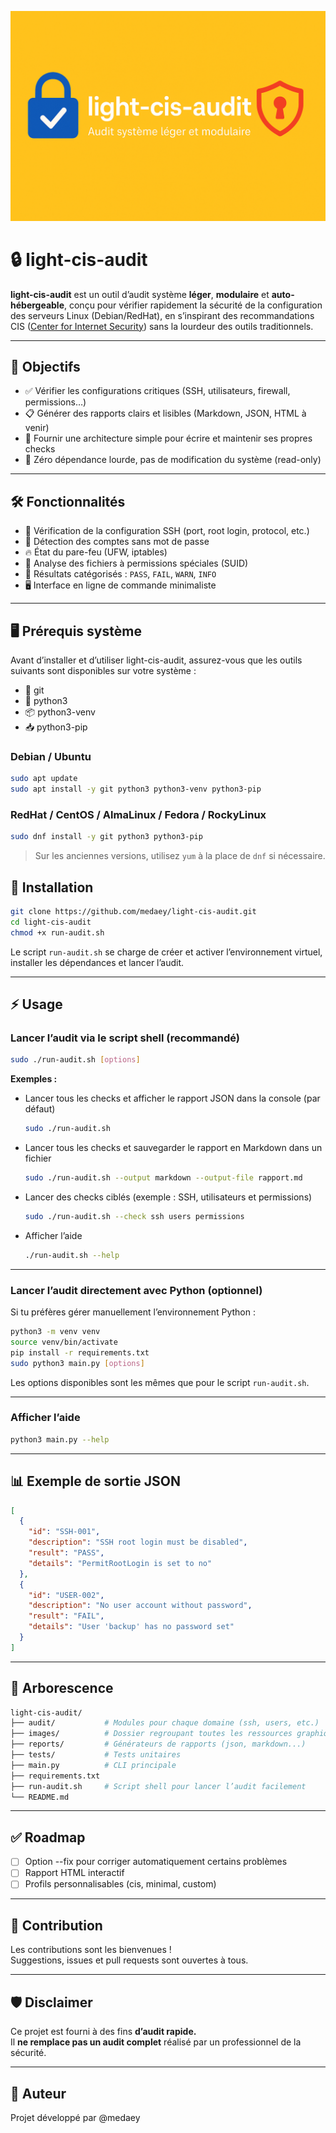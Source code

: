 ![Bannière du projet](images/banner.png)

# 🔒 light-cis-audit

**light-cis-audit** est un outil d’audit système **léger**, **modulaire** et **auto-hébergeable**, conçu pour vérifier rapidement la sécurité de la configuration des serveurs Linux (Debian/RedHat), en s’inspirant des recommandations CIS ([Center for Internet Security](https://www.cisecurity.org/)) sans la lourdeur des outils traditionnels.

---
## 🎯 Objectifs

- ✅ Vérifier les configurations critiques (SSH, utilisateurs, firewall, permissions…)
- 📋 Générer des rapports clairs et lisibles (Markdown, JSON, HTML à venir)
- 🧩 Fournir une architecture simple pour écrire et maintenir ses propres checks
- 🚫 Zéro dépendance lourde, pas de modification du système (read-only)

---

## 🛠️ Fonctionnalités

- 🔐 Vérification de la configuration SSH (port, root login, protocol, etc.)
- 👥 Détection des comptes sans mot de passe
- 🔥 État du pare-feu (UFW, iptables)
- 🧱 Analyse des fichiers à permissions spéciales (SUID)
- 🧪 Résultats catégorisés : `PASS`, `FAIL`, `WARN`, `INFO`
- 🖥️ Interface en ligne de commande minimaliste

---


## 🖥️ Prérequis système
Avant d’installer et d’utiliser light-cis-audit, assurez-vous que les outils suivants sont disponibles sur votre système :
- 🐙 git
- 🐍 python3
- 📦 python3-venv
- 📥 python3-pip

### Debian / Ubuntu

```bash
sudo apt update
sudo apt install -y git python3 python3-venv python3-pip
```

### RedHat / CentOS / AlmaLinux / Fedora / RockyLinux

```bash
sudo dnf install -y git python3 python3-pip
```
> Sur les anciennes versions, utilisez `yum` à la place de `dnf` si nécessaire.

## 🚀 Installation

```bash
git clone https://github.com/medaey/light-cis-audit.git
cd light-cis-audit
chmod +x run-audit.sh
```

Le script `run-audit.sh` se charge de créer et activer l’environnement virtuel, installer les dépendances et lancer l’audit.

---

## ⚡ Usage

### Lancer l’audit via le script shell (recommandé)

```bash
sudo ./run-audit.sh [options]
```

**Exemples :**

- Lancer tous les checks et afficher le rapport JSON dans la console (par défaut)  
  ```bash
  sudo ./run-audit.sh
  ```

- Lancer tous les checks et sauvegarder le rapport en Markdown dans un fichier  
  ```bash
  sudo ./run-audit.sh --output markdown --output-file rapport.md
  ```

- Lancer des checks ciblés (exemple : SSH, utilisateurs et permissions)
  ```bash
  sudo ./run-audit.sh --check ssh users permissions
  ```

- Afficher l’aide
  ```bash
  ./run-audit.sh --help
  ```

---

### Lancer l’audit directement avec Python (optionnel)

Si tu préfères gérer manuellement l’environnement Python :

```bash
python3 -m venv venv
source venv/bin/activate
pip install -r requirements.txt
sudo python3 main.py [options]
```

Les options disponibles sont les mêmes que pour le script `run-audit.sh`.

---

### Afficher l’aide

```bash
python3 main.py --help
```

---

## 📊 Exemple de sortie JSON

```json
[
  {
    "id": "SSH-001",
    "description": "SSH root login must be disabled",
    "result": "PASS",
    "details": "PermitRootLogin is set to no"
  },
  {
    "id": "USER-002",
    "description": "No user account without password",
    "result": "FAIL",
    "details": "User 'backup' has no password set"
  }
]
```

---

## 📁 Arborescence

```bash
light-cis-audit/
├── audit/           # Modules pour chaque domaine (ssh, users, etc.)
├── images/          # Dossier regroupant toutes les ressources graphiques (bannières, icônes, captures d'écran)
├── reports/         # Générateurs de rapports (json, markdown...)
├── tests/           # Tests unitaires
├── main.py          # CLI principale
├── requirements.txt
├── run-audit.sh     # Script shell pour lancer l’audit facilement
└── README.md
```

---

## ✅ Roadmap

- [ ] Option --fix pour corriger automatiquement certains problèmes
- [ ] Rapport HTML interactif
- [ ] Profils personnalisables (cis, minimal, custom)

---

## 🤝 Contribution

Les contributions sont les bienvenues !  
Suggestions, issues et pull requests sont ouvertes à tous.

---

## 🛡️ Disclaimer

Ce projet est fourni à des fins **d’audit rapide.**  
Il **ne remplace pas un audit complet** réalisé par un professionnel de la sécurité.

---

## 👤 Auteur

Projet développé par @medaey